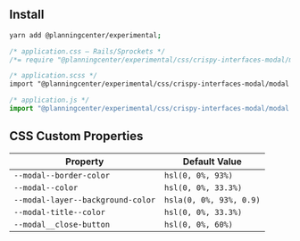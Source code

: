 ## Install

```bash
yarn add @planningcenter/experimental;
```

```css
/* application.css — Rails/Sprockets */
/*= require "@planningcenter/experimental/css/crispy-interfaces-modal/modal.css" */
```

```scss
/* application.scss */
import "@planningcenter/experimental/css/crispy-interfaces-modal/modal.css"
```

```js
/* application.js */
import "@planningcenter/experimental/css/crispy-interfaces-modal/modal.css";
```

## CSS Custom Properties

| Property                          | Default Value           |
| --------------------------------- | ----------------------- |
| `--modal--border-color`           | `hsl(0, 0%, 93%)`       |
| `--modal--color`                  | `hsl(0, 0%, 33.3%)`     |
| `--modal-layer--background-color` | `hsla(0, 0%, 93%, 0.9)` |
| `--modal-title--color`            | `hsl(0, 0%, 33.3%)`     |
| `--modal__close-button`           | `hsl(0, 0%, 60%)`       |
